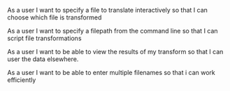 As a user 
I want to specify a file to translate interactively
so that I can choose which file is transformed

As a user
I want to specify a filepath from the command line
so that I can script file transformations

As a user 
I want to be able to view the results of my transform
so that I can user the data elsewhere.

As a user 
I want to be able to enter multiple filenames
so that i can work efficiently